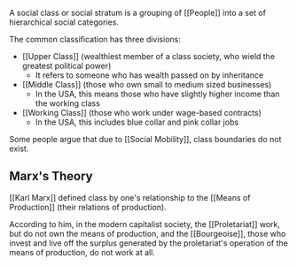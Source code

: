 A social class or social stratum is a grouping of [[People]] into a set of hierarchical social categories.

The common classification has three divisions:
- [[Upper Class]] (wealthiest member of a class society, who wield the greatest political power)
	- It refers to someone who has wealth passed on by inheritance
- [[Middle Class]] (those who own small to medium sized businesses)
	- In the USA, this means those who have slightly higher income than the working class
- [[Working Class]] (those who work under wage-based contracts)
	- In the USA, this includes blue collar and pink collar jobs

Some people argue that due to [[Social Mobility]], class boundaries do not exist.
## Marx's Theory
[[Karl Marx]] defined class by one's relationship to the [[Means of Production]] (their relations of production).

According to him, in the modern capitalist society, the [[Proletariat]] work, but do not own the means of production, and the [[Bourgeoise]], those who invest and live off the surplus generated by the proletariat's operation of the means of production, do not work at all.